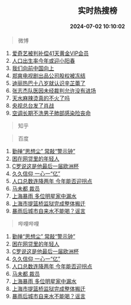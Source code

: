 <div align="center"><h2>实时热搜榜</h2><h4>2024-07-02 10:10:02</h4></div>

> 微博  

1. [爱奇艺被判补偿41天黄金VIP会员](https://s.weibo.com/weibo?q=%23%E7%88%B1%E5%A5%87%E8%89%BA%E8%A2%AB%E5%88%A4%E8%A1%A5%E5%81%BF41%E5%A4%A9%E9%BB%84%E9%87%91VIP%E4%BC%9A%E5%91%98%23&t=31&band_rank=1&Refer=top)<br />
2. [人口出生率今年或迎小阳春](https://s.weibo.com/weibo?q=%23%E4%BA%BA%E5%8F%A3%E5%87%BA%E7%94%9F%E7%8E%87%E4%BB%8A%E5%B9%B4%E6%88%96%E8%BF%8E%E5%B0%8F%E9%98%B3%E6%98%A5%23&t=31&band_rank=2&Refer=top)<br />
3. [我们向前中国向上](https://s.weibo.com/weibo?q=%23%E6%88%91%E4%BB%AC%E5%90%91%E5%89%8D%E4%B8%AD%E5%9B%BD%E5%90%91%E4%B8%8A%23&t=31&band_rank=3&Refer=top)<br />
4. [郑爽电视剧出品公司股权被冻结](https://s.weibo.com/weibo?q=%23%E9%83%91%E7%88%BD%E7%94%B5%E8%A7%86%E5%89%A7%E5%87%BA%E5%93%81%E5%85%AC%E5%8F%B8%E8%82%A1%E6%9D%83%E8%A2%AB%E5%86%BB%E7%BB%93%23&t=31&band_rank=4&Refer=top)<br />
5. [迪丽热巴十八岁就认识辛芷蕾了](https://s.weibo.com/weibo?q=%23%E8%BF%AA%E4%B8%BD%E7%83%AD%E5%B7%B4%E5%8D%81%E5%85%AB%E5%B2%81%E5%B0%B1%E8%AE%A4%E8%AF%86%E8%BE%9B%E8%8A%B7%E8%95%BE%E4%BA%86%23&t=31&band_rank=5&Refer=top)<br />
6. [张志杰队医因未经裁判允许没有进场](https://s.weibo.com/weibo?q=%23%E5%BC%A0%E5%BF%97%E6%9D%B0%E9%98%9F%E5%8C%BB%E5%9B%A0%E6%9C%AA%E7%BB%8F%E8%A3%81%E5%88%A4%E5%85%81%E8%AE%B8%E6%B2%A1%E6%9C%89%E8%BF%9B%E5%9C%BA%23&t=31&band_rank=6&Refer=top)<br />
7. [天水麻辣烫真的不火了吗](https://s.weibo.com/weibo?q=%23%E5%A4%A9%E6%B0%B4%E9%BA%BB%E8%BE%A3%E7%83%AB%E7%9C%9F%E7%9A%84%E4%B8%8D%E7%81%AB%E4%BA%86%E5%90%97%23&t=31&band_rank=7&Refer=top)<br />
8. [央视总台发了肖战](https://s.weibo.com/weibo?q=%23%E5%A4%AE%E8%A7%86%E6%80%BB%E5%8F%B0%E5%8F%91%E4%BA%86%E8%82%96%E6%88%98%23&t=31&band_rank=8&Refer=top)<br />
9. [空调长期不洗男子肺部感染险丧命](https://s.weibo.com/weibo?q=%23%E7%A9%BA%E8%B0%83%E9%95%BF%E6%9C%9F%E4%B8%8D%E6%B4%97%E7%94%B7%E5%AD%90%E8%82%BA%E9%83%A8%E6%84%9F%E6%9F%93%E9%99%A9%E4%B8%A7%E5%91%BD%23&t=31&band_rank=9&Refer=top)<br />

> 知乎  


> 百度  

1. [勤掸“思想尘” 常敲“警示钟”](https://www.baidu.com/s?wd=%E5%8B%A4%E6%8E%B8%E2%80%9C%E6%80%9D%E6%83%B3%E5%B0%98%E2%80%9D+%E5%B8%B8%E6%95%B2%E2%80%9C%E8%AD%A6%E7%A4%BA%E9%92%9F%E2%80%9D&sa=fyb_news&rsv_dl=fyb_news)<br />
2. [困在网贷里的年轻人](https://www.baidu.com/s?wd=%E5%9B%B0%E5%9C%A8%E7%BD%91%E8%B4%B7%E9%87%8C%E7%9A%84%E5%B9%B4%E8%BD%BB%E4%BA%BA&sa=fyb_news&rsv_dl=fyb_news)<br />
3. [C罗说这是他最后一届欧洲杯](https://www.baidu.com/s?wd=C%E7%BD%97%E8%AF%B4%E8%BF%99%E6%98%AF%E4%BB%96%E6%9C%80%E5%90%8E%E4%B8%80%E5%B1%8A%E6%AC%A7%E6%B4%B2%E6%9D%AF&sa=fyb_news&rsv_dl=fyb_news)<br />
4. [久久信仰 一心一“亿”](https://www.baidu.com/s?wd=%E4%B9%85%E4%B9%85%E4%BF%A1%E4%BB%B0+%E4%B8%80%E5%BF%83%E4%B8%80%E2%80%9C%E4%BA%BF%E2%80%9D&sa=fyb_news&rsv_dl=fyb_news)<br />
5. [人口总数连降两年 今年能否迎拐点](https://www.baidu.com/s?wd=%E4%BA%BA%E5%8F%A3%E6%80%BB%E6%95%B0%E8%BF%9E%E9%99%8D%E4%B8%A4%E5%B9%B4+%E4%BB%8A%E5%B9%B4%E8%83%BD%E5%90%A6%E8%BF%8E%E6%8B%90%E7%82%B9&sa=fyb_news&rsv_dl=fyb_news)<br />
6. [马未都 裁员](https://www.baidu.com/s?wd=%E9%A9%AC%E6%9C%AA%E9%83%BD+%E8%A3%81%E5%91%98&sa=fyb_news&rsv_dl=fyb_news)<br />
7. [上海暴雨 多位明星家中漏水](https://www.baidu.com/s?wd=%E4%B8%8A%E6%B5%B7%E6%9A%B4%E9%9B%A8+%E5%A4%9A%E4%BD%8D%E6%98%8E%E6%98%9F%E5%AE%B6%E4%B8%AD%E6%BC%8F%E6%B0%B4&sa=fyb_news&rsv_dl=fyb_news)<br />
8. [上海市提篮桥监狱完成整体搬迁](https://www.baidu.com/s?wd=%E4%B8%8A%E6%B5%B7%E5%B8%82%E6%8F%90%E7%AF%AE%E6%A1%A5%E7%9B%91%E7%8B%B1%E5%AE%8C%E6%88%90%E6%95%B4%E4%BD%93%E6%90%AC%E8%BF%81&sa=fyb_news&rsv_dl=fyb_news)<br />
9. [暴雨后城市自来水不能喝？谣言](https://www.baidu.com/s?wd=%E6%9A%B4%E9%9B%A8%E5%90%8E%E5%9F%8E%E5%B8%82%E8%87%AA%E6%9D%A5%E6%B0%B4%E4%B8%8D%E8%83%BD%E5%96%9D%EF%BC%9F%E8%B0%A3%E8%A8%80&sa=fyb_news&rsv_dl=fyb_news)<br />

> 哔哩哔哩  

1. [勤掸“思想尘” 常敲“警示钟”](https://www.baidu.com/s?wd=%E5%8B%A4%E6%8E%B8%E2%80%9C%E6%80%9D%E6%83%B3%E5%B0%98%E2%80%9D+%E5%B8%B8%E6%95%B2%E2%80%9C%E8%AD%A6%E7%A4%BA%E9%92%9F%E2%80%9D&sa=fyb_news&rsv_dl=fyb_news)<br />
2. [困在网贷里的年轻人](https://www.baidu.com/s?wd=%E5%9B%B0%E5%9C%A8%E7%BD%91%E8%B4%B7%E9%87%8C%E7%9A%84%E5%B9%B4%E8%BD%BB%E4%BA%BA&sa=fyb_news&rsv_dl=fyb_news)<br />
3. [C罗说这是他最后一届欧洲杯](https://www.baidu.com/s?wd=C%E7%BD%97%E8%AF%B4%E8%BF%99%E6%98%AF%E4%BB%96%E6%9C%80%E5%90%8E%E4%B8%80%E5%B1%8A%E6%AC%A7%E6%B4%B2%E6%9D%AF&sa=fyb_news&rsv_dl=fyb_news)<br />
4. [久久信仰 一心一“亿”](https://www.baidu.com/s?wd=%E4%B9%85%E4%B9%85%E4%BF%A1%E4%BB%B0+%E4%B8%80%E5%BF%83%E4%B8%80%E2%80%9C%E4%BA%BF%E2%80%9D&sa=fyb_news&rsv_dl=fyb_news)<br />
5. [人口总数连降两年 今年能否迎拐点](https://www.baidu.com/s?wd=%E4%BA%BA%E5%8F%A3%E6%80%BB%E6%95%B0%E8%BF%9E%E9%99%8D%E4%B8%A4%E5%B9%B4+%E4%BB%8A%E5%B9%B4%E8%83%BD%E5%90%A6%E8%BF%8E%E6%8B%90%E7%82%B9&sa=fyb_news&rsv_dl=fyb_news)<br />
6. [马未都 裁员](https://www.baidu.com/s?wd=%E9%A9%AC%E6%9C%AA%E9%83%BD+%E8%A3%81%E5%91%98&sa=fyb_news&rsv_dl=fyb_news)<br />
7. [上海暴雨 多位明星家中漏水](https://www.baidu.com/s?wd=%E4%B8%8A%E6%B5%B7%E6%9A%B4%E9%9B%A8+%E5%A4%9A%E4%BD%8D%E6%98%8E%E6%98%9F%E5%AE%B6%E4%B8%AD%E6%BC%8F%E6%B0%B4&sa=fyb_news&rsv_dl=fyb_news)<br />
8. [上海市提篮桥监狱完成整体搬迁](https://www.baidu.com/s?wd=%E4%B8%8A%E6%B5%B7%E5%B8%82%E6%8F%90%E7%AF%AE%E6%A1%A5%E7%9B%91%E7%8B%B1%E5%AE%8C%E6%88%90%E6%95%B4%E4%BD%93%E6%90%AC%E8%BF%81&sa=fyb_news&rsv_dl=fyb_news)<br />
9. [暴雨后城市自来水不能喝？谣言](https://www.baidu.com/s?wd=%E6%9A%B4%E9%9B%A8%E5%90%8E%E5%9F%8E%E5%B8%82%E8%87%AA%E6%9D%A5%E6%B0%B4%E4%B8%8D%E8%83%BD%E5%96%9D%EF%BC%9F%E8%B0%A3%E8%A8%80&sa=fyb_news&rsv_dl=fyb_news)<br />
